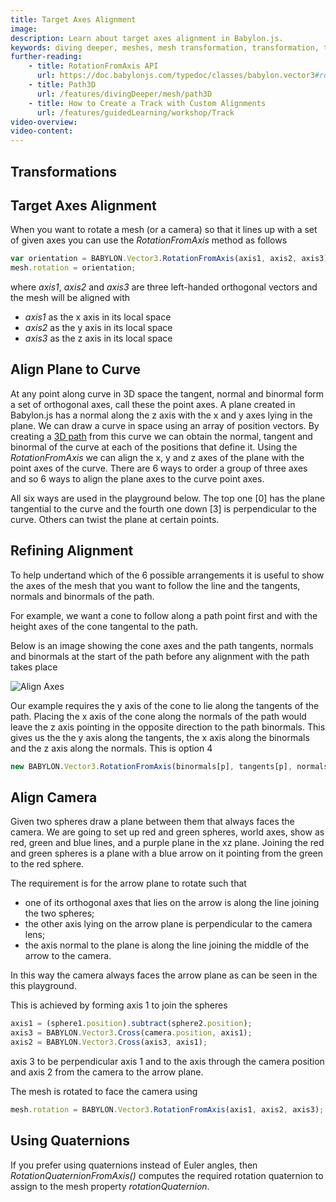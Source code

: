 ```yaml
---
title: Target Axes Alignment
image: 
description: Learn about target axes alignment in Babylon.js.
keywords: diving deeper, meshes, mesh transformation, transformation, target axes, align axes, align rotations; rotationfromaxis, RotationQuaternionFromAxis
further-reading:
    - title: RotationFromAxis API
      url: https://doc.babylonjs.com/typedoc/classes/babylon.vector3#rotationfromaxis
    - title: Path3D
      url: /features/divingDeeper/mesh/path3D
    - title: How to Create a Track with Custom Alignments
      url: /features/guidedLearning/workshop/Track
video-overview:
video-content:
---
```


## Transformations

## Target Axes Alignment
When you want to rotate a mesh (or a camera) so that it lines up with a set of given axes you can use the *RotationFromAxis* method as follows

```javascript
var orientation = BABYLON.Vector3.RotationFromAxis(axis1, axis2, axis3);
mesh.rotation = orientation;
```
where _axis1_, _axis2_ and _axis3_ are three left-handed orthogonal vectors and the mesh will be aligned with   

* _axis1_ as the x axis in its local space
* _axis2_ as the y axis in its local space
* _axis3_ as the z axis in its local space


## Align Plane to Curve
At any point along curve in 3D space the tangent, normal and binormal form a set of orthogonal axes, call these the point axes. A plane created in Babylon.js has a normal along the z axis with the x and y axes lying in the plane. We can draw a curve in space using an array of position vectors. By creating a [3D path](/features/divingDeeper/mesh/path3D) from this curve we can obtain the normal, tangent and binormal of the curve at each of the positions that define it. Using the *RotationFromAxis* we can align the x, y and z axes of the plane with the point axes of the curve. There are 6 ways to order a group of three axes and so 6 ways to align the plane axes to the curve point axes.

All six ways are used in the playground below. The top one [0] has the plane tangential to the curve and the fourth one down [3] is perpendicular to the curve. Others can twist the plane at certain points. 

<Playground id="#1PX9G0" title="Aligning a Plane To a Curve" description="Simple example of aligning a plane to a curve."/>

## Refining Alignment

To help undertand which of the 6 possible arrangements it is useful to show the axes of the mesh that you want to follow the line and the tangents, normals and binormals of the path.

For example, we want a cone to follow along a path point first and with the height axes of the cone tangental to the path.

Below is an image showing the cone axes and the path tangents, normals and binormals at the start of the path before any alignment with the path takes place

![Align Axes](/img/how_to/Mesh/alignaxes.png)

Our example requires the y axis of the cone to lie along the tangents of the path. Placing the x axis of the cone along the normals of the path would leave the z axis pointing in the opposite direction to the path binormals. This gives us the the y axis along the tangents, the x axis along the binormals and the z axis along the normals. This is option 4

```javascript
new BABYLON.Vector3.RotationFromAxis(binormals[p], tangents[p], normals[p]);
```

<Playground id="#LHX6CI" title="Aligning a Cone To a Curve" description="Cone axis aligned to curve tangents"/>

## Align Camera
Given two spheres draw a plane between them that always faces the camera. We are going to set up red and green spheres, world axes, show as red, green and blue lines, and a purple plane in the xz plane. Joining the red and green spheres is a plane with a blue arrow on it pointing from the green to the red sphere.

The requirement is for the arrow plane to rotate such that 

* one of its orthogonal axes that lies on the arrow  is along the line joining the two spheres;
* the other axis lying on the arrow plane is perpendicular to the camera lens;
* the axis normal to the plane is along the line joining the middle of the arrow to the camera. 

In this way the camera always faces the arrow plane as can be seen in the this playground.

<Playground id="#VYM1E#32" title="Aligning Camera Axes" description="Simple example of aligning camera axes."/>

This is achieved by forming axis 1 to join the spheres

```javascript
axis1 = (sphere1.position).subtract(sphere2.position);
axis3 = BABYLON.Vector3.Cross(camera.position, axis1);
axis2 = BABYLON.Vector3.Cross(axis3, axis1);  
``` 
axis 3 to be perpendicular axis 1 and to the axis through the camera position and axis 2 from the camera to the arrow plane.

The mesh is rotated to face the camera using

```javascript
mesh.rotation = BABYLON.Vector3.RotationFromAxis(axis1, axis2, axis3);
```

## Using Quaternions 
If you prefer using quaternions instead of Euler angles, then *RotationQuaternionFromAxis()* computes the required rotation quaternion to assign to the mesh property *rotationQuaternion*. 